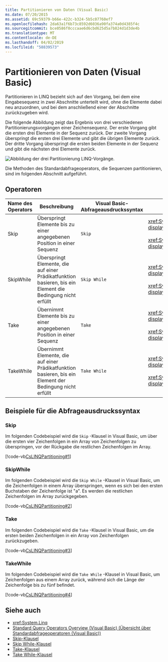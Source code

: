 ```yaml
---
title: Partitionieren von Daten (Visual Basic)
ms.date: 07/20/2015
ms.assetid: 69c59379-b66e-422c-b324-5b5c07760ef7
ms.openlocfilehash: 2da63a1f6b73c8592d6036a90fa374a0d4385f4c
ms.sourcegitcommit: bce0586f0cccaae6d6cbd625d5a7b824d1d3de4b
ms.translationtype: MT
ms.contentlocale: de-DE
ms.lasthandoff: 04/02/2019
ms.locfileid: "58839573"
---
```

# <a name="partitioning-data-visual-basic"></a>Partitionieren von Daten (Visual Basic)
Partitionieren in LINQ bezieht sich auf den Vorgang, bei dem eine Eingabesequenz in zwei Abschnitte unterteilt wird, ohne die Elemente dabei neu anzuordnen, und bei dem anschließend einer der Abschnitte zurückzugeben wird.  
  
 Die folgende Abbildung zeigt das Ergebnis von drei verschiedenen Partitionierungsvorgängen einer Zeichensequenz. Der erste Vorgang gibt die ersten drei Elemente in der Sequenz zurück. Der zweite Vorgang überspringt die ersten drei Elemente und gibt die übrigen Elemente zurück. Der dritte Vorgang überspringt die ersten beiden Elemente in der Sequenz und gibt die nächsten drei Elemente zurück.  
  
 ![Abbildung der drei Partitionierung LINQ-Vorgänge.](./media/partitioning-data/linq-partitioning-operations.png)  
  
 Die Methoden des Standardabfrageoperators, die Sequenzen partitionieren, sind im folgenden Abschnitt aufgeführt.  
  
## <a name="operators"></a>Operatoren  
  
|Name des Operators|Beschreibung|Visual Basic-Abfrageausdruckssyntax|Weitere Informationen|  
|-------------------|-----------------|------------------------------------------|----------------------|  
|Skip|Überspringt Elemente bis zu einer angegebenen Position in einer Sequenz|`Skip`|<xref:System.Linq.Enumerable.Skip%2A?displayProperty=nameWithType><br /><br /> <xref:System.Linq.Queryable.Skip%2A?displayProperty=nameWithType>|  
|SkipWhile|Überspringt Elemente, die auf einer Prädikatfunktion basieren, bis ein Element die Bedingung nicht erfüllt|`Skip While`|<xref:System.Linq.Enumerable.SkipWhile%2A?displayProperty=nameWithType><br /><br /> <xref:System.Linq.Queryable.SkipWhile%2A?displayProperty=nameWithType>|  
|Take|Übernimmt Elemente bis zu einer angegebenen Position in einer Sequenz|`Take`|<xref:System.Linq.Enumerable.Take%2A?displayProperty=nameWithType><br /><br /> <xref:System.Linq.Queryable.Take%2A?displayProperty=nameWithType>|  
|TakeWhile|Übernimmt Elemente, die auf einer Prädikatfunktion basieren, bis ein Element der Bedingung nicht erfüllt|`Take While`|<xref:System.Linq.Enumerable.TakeWhile%2A?displayProperty=nameWithType><br /><br /> <xref:System.Linq.Queryable.TakeWhile%2A?displayProperty=nameWithType>|  
  
## <a name="query-expression-syntax-examples"></a>Beispiele für die Abfrageausdruckssyntax  
  
### <a name="skip"></a>Skip  
 Im folgenden Codebeispiel wird die `Skip` -Klausel in Visual Basic, um über die ersten vier Zeichenfolgen in ein Array von Zeichenfolgen zu überspringen, vor der Rückgabe die restlichen Zeichenfolgen im Array.  
  
 [!code-vb[CsLINQPartitioning#1](~/samples/snippets/visualbasic/VS_Snippets_VBCSharp/CsLINQPartitioning/VB/Partitioning.vb#1)]  
  
### <a name="skipwhile"></a>SkipWhile  
 Im folgenden Codebeispiel wird die `Skip While` -Klausel in Visual Basic, um die Zeichenfolgen in einem Array überspringen, wenn es sich bei den ersten Buchstaben der Zeichenfolge ist "a". Es werden die restlichen Zeichenfolgen im Array zurückgegeben.  
  
 [!code-vb[CsLINQPartitioning#2](~/samples/snippets/visualbasic/VS_Snippets_VBCSharp/CsLINQPartitioning/VB/Partitioning.vb#2)]  
  
### <a name="take"></a>Take  
 Im folgenden Codebeispiel wird die `Take` -Klausel in Visual Basic, um die ersten beiden Zeichenfolgen in ein Array von Zeichenfolgen zurückzugeben.  
  
 [!code-vb[CsLINQPartitioning#3](~/samples/snippets/visualbasic/VS_Snippets_VBCSharp/CsLINQPartitioning/VB/Partitioning.vb#3)]  
  
### <a name="takewhile"></a>TakeWhile  
 Im folgenden Codebeispiel wird die `Take While` -Klausel in Visual Basic, um Zeichenfolgen aus einem Array zurück, während sich die Länge der Zeichenfolge bis zu fünf befindet.  
  
 [!code-vb[CsLINQPartitioning#4](~/samples/snippets/visualbasic/VS_Snippets_VBCSharp/CsLINQPartitioning/VB/Partitioning.vb#4)]  
  
## <a name="see-also"></a>Siehe auch

- <xref:System.Linq>
- [Standard Query Operators Overview (Visual Basic) (Übersicht über Standardabfrageoperatoren (Visual Basic))](../../../../visual-basic/programming-guide/concepts/linq/standard-query-operators-overview.md)
- [Skip-Klausel](../../../../visual-basic/language-reference/queries/skip-clause.md)
- [Skip While-Klausel](../../../../visual-basic/language-reference/queries/skip-while-clause.md)
- [Take-Klausel](../../../../visual-basic/language-reference/queries/take-clause.md)
- [Take While-Klausel](../../../../visual-basic/language-reference/queries/take-while-clause.md)
